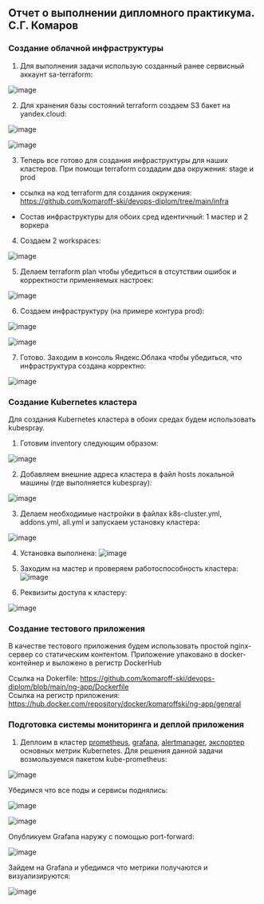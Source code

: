 ## Отчет о выполнении дипломного практикума. С.Г. Комаров

### Создание облачной инфраструктуры

1. Для выполнения задачи использую созданный ранее сервисный аккаунт sa-terraform:  

![image](https://github.com/komaroff-ski/devops-diplom/assets/93157702/896f7b91-af03-4908-8a96-1a4e5d293410)

2. Для хранения базы состояний terraform создаем S3 бакет на yandex.cloud:

![image](https://github.com/komaroff-ski/devops-diplom/assets/93157702/deac702e-c0a7-4b0a-9447-6ebe7e3d397f)  

![image](https://github.com/komaroff-ski/devops-diplom/assets/93157702/7ec20c1c-e44e-4c91-92ae-aed93587d43f)

3. Теперь все готово для создания инфраструктуры для наших кластеров. При помощи terraform создадим два окружения: stage и prod

- ссылка на код terraform для создания окружения: https://github.com/komaroff-ski/devops-diplom/tree/main/infra

- Состав инфраструктуры для обоих сред идентичный: 1 мастер и 2 воркера  

4. Создаем 2 workspaces:  

![image](https://github.com/komaroff-ski/devops-diplom/assets/93157702/8b4e7216-67cf-4659-b4ec-6429de3904f2)

5. Делаем terraform plan чтобы убедиться в отсутствии ошибок и корректности применяемых настроек:

![image](https://github.com/komaroff-ski/devops-diplom/assets/93157702/36763208-18c6-4e28-a656-e6fe682ec59f)

6. Создаем инфраструктуру (на примере контура prod):  

![image](https://github.com/komaroff-ski/devops-diplom/assets/93157702/93c6a3fa-eb79-40cf-a46c-c53eb887b366)


![image](https://github.com/komaroff-ski/devops-diplom/assets/93157702/88989066-8d48-49ee-a9fe-cb2643908db2)


7. Готово. Заходим в консоль Яндекс.Облака чтобы убедиться, что инфраструктура создана корректно:  

![image](https://github.com/komaroff-ski/devops-diplom/assets/93157702/a8f17658-7e1a-48e7-b679-641e317bd061)



### Создание Kubernetes кластера

Для создания Kubernetes кластера в обоих средах будем использовать kubespray.

1. Готовим inventory следующим образом:  

![image](https://github.com/komaroff-ski/devops-diplom/assets/93157702/10976e2e-41bd-4c8b-8773-b419279d968c)

2. Добавляем внешние адреса кластера в файл hosts локальной машины (где выполняется kubespray):  

![image](https://github.com/komaroff-ski/devops-diplom/assets/93157702/82b27c99-f7e6-4249-b093-44ad55d2074c)


3. Делаем необходимые настройки в файлах k8s-cluster.yml, addons.yml, all.yml и запускаем установку кластера:

![image](https://github.com/komaroff-ski/devops-diplom/assets/93157702/cff8ca15-6d9b-4b5b-b381-4665f3613f99)

4. Установка выполнена:
 ![image](https://github.com/komaroff-ski/devops-diplom/assets/93157702/7886ba17-d9fe-4eab-9863-425c98fecdfa)

6. Заходим на мастер и проверяем работоспособность кластера:  
![image](https://github.com/komaroff-ski/devops-diplom/assets/93157702/35b13013-6b41-4d1f-86bc-a12c553b075f)

7. Реквизиты доступа к кластеру:

![image](https://github.com/komaroff-ski/devops-diplom/assets/93157702/6f678c57-aeca-4f4d-a80f-1b07857e6d7f)


### Создание тестового приложения

В качестве тестового приложения будем использовать простой nginx-сервер со статическим контентом. Приложение упаковано в docker-контейнер и выложено в регистр DockerHub

Ссылка на Dokerfile: https://github.com/komaroff-ski/devops-diplom/blob/main/ng-app/Dockerfile  
Ссылка на регистр приложения: https://hub.docker.com/repository/docker/komaroffski/ng-app/general

### Подготовка cистемы мониторинга и деплой приложения

1. Деплоим в кластер [prometheus](https://prometheus.io/), [grafana](https://grafana.com/), [alertmanager](https://github.com/prometheus/alertmanager), [экспортер](https://github.com/prometheus/node_exporter) основных метрик Kubernetes. Для решения данной задачи возмользуемся пакетом kube-prometheus:

![image](https://github.com/komaroff-ski/devops-diplom/assets/93157702/26251df0-d0c9-41d9-9e8f-bbd39cfd575e)

Убедимся что все поды и сервисы поднялись:

![image](https://github.com/komaroff-ski/devops-diplom/assets/93157702/f150e231-94c5-499a-aa60-2eee0a6f7bd4)  

![image](https://github.com/komaroff-ski/devops-diplom/assets/93157702/95d28f6a-770e-4023-956a-4c2d17801065)  

Опубликуем Grafana наружу с помощью port-forward:  

![image](https://github.com/komaroff-ski/devops-diplom/assets/93157702/9cee8827-b449-4778-b6ea-fcb2bd028de4)

Зайдем на Grafana и убедимся что метрики получаются и визуализируются:  

![image](https://github.com/komaroff-ski/devops-diplom/assets/93157702/6f40ca2f-9bb9-4637-8546-49fd8814dd92)  




